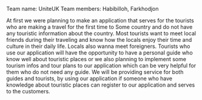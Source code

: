 Team name: UniteUK
Team members: Habibilloh, Farkhodjon

At first we were planning to make an application that serves for the tourists who are making a travel for the first time to Some country and do not have any touristic information about the country. Most tourists want to meet local friends during their traveling and know how the locals enjoy their time and culture in their daily life. Locals also wanna meet foreigners. Tourists who use our application will have the opportunity to have a personal guide who know well about touristic places or we also planning to implement some tourism infos and tour plans to our application which can be very helpful for them who do not need any guide. We will be providing service for both guides and tourists, by using our application if someone who have knowledge about touristic places can register to our application and serves to the customers.
